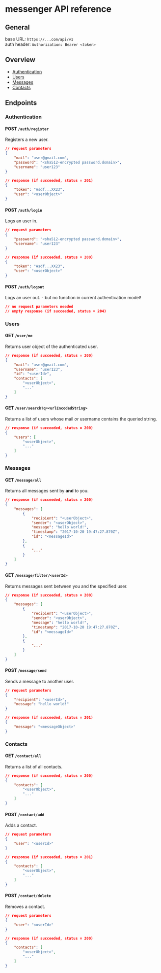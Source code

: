 # messenger API reference

## General
base URL: `https://...com/api/v1`  
auth header: `Authorization: Bearer <token>`

## Overview
* [Authentication](#authentication)
* [Users](#users)
* [Messages](#messages)
* [Contacts](#contacts)

## Endpoints

### Authentication

#### POST `/auth/register`
Registers a new user.
```json
// request parameters
{
    "mail": "user@gmail.com",
    "password": "<sha512-encrypted password.domain>",
    "username": "user123"
}

// response (if succeeded, status = 201)
{
    "token": "Asdf...XX23",
    "user": "<userObject>"
}
```

#### POST `/auth/login`
Logs an user in.
```json
// request parameters
{
    "password": "<sha512-encrypted password.domain>",
    "username": "user123"
}

// response (if succeeded, status = 200)
{
    "token": "Asdf...XX23",
    "user": "<userObject>"
}
```

#### POST `/auth/logout`
Logs an user out. - but no function in current authentication model!
```json
// no request parameters needed
// empty response (if succeeded, status = 204)
```

### Users

#### GET `/user/me`
Returns user object of the authenticated user.
```json
// response (if succeeded, status = 200)
{
    "mail": "user@gmail.com",
    "username": "user123",
    "id": "<userId>",
    "contacts": [
        "<userObject>",
        "..."
    ]
}
```

#### GET `/user/search?q=<urlEncodedString>`
Returns a list of users whose mail _or_ username contains the queried string.
```json
// response (if succeeded, status = 200)
{
    "users": [
        "<userObject>",
        "..."
    ]
}
```

### Messages

#### GET `/message/all`
Returns all messages sent by **and** to you.
```json
// response (if succeeded, status = 200)
{
    "messages": [
        {
            "recipient": "<userObject>",
            "sender": "<userObject>",
            "message": "hello world!",
            "timestamp": "2017-10-20 19:47:27.870Z",
            "id": "<messageId>"
        },
        {
            "..."
        }
    ]
}
```

#### GET `/message/filter/<userId>`
Returns messages sent between you and the specified user.
```json
// response (if succeeded, status = 200)
{
    "messages": [
        {
            "recipient": "<userObject>",
            "sender": "<userObject>",
            "message": "hello world!",
            "timestamp": "2017-10-20 19:47:27.870Z",
            "id": "<messageId>"
        },
        {
            "..."
        }
    ]
}
```

#### POST `/message/send`
Sends a message to another user.
```json
// request parameters
{
    "recipient": "<userId>",
    "message": "hello world!"
}

// response (if succeeded, status = 201)
{
    "message": "<messageObject>"
}
```

### Contacts

#### GET `/contact/all`
Returns a list of all contacts.
```json
// response (if succeeded, status = 200)
{
    "contacts": [
        "<userObject>",
        "..."
    ]
}
```

#### POST `/contact/add`
Adds a contact.
```json
// request parameters
{
    "user": "<userId>"
}

// response (if succeeded, status = 201)
{
    "contacts": [
        "<userObject>",
        "..."
    ]
}
```

#### POST `/contact/delete`
Removes a contact.
```json
// request parameters
{
    "user": "<userId>"
}

// response (if succeeded, status = 200)
{
    "contacts": [
        "<userObject>",
        "..."
    ]
}
```
